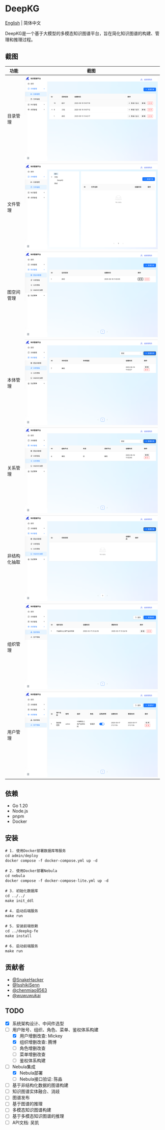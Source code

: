 # DeepKG

[English](README.md) | 简体中文

DeepKG是一个基于大模型的多模态知识图谱平台，旨在简化知识图谱的构建、管理和推理过程。

## 截图

| 功能     | 截图                                                    |
|--------|-------------------------------------------------------|
| 目录管理   | ![目录管理](assets/screenshots/directory.png "目录管理")      |
| 文件管理   | ![文件管理](assets/screenshots/document.png "文件管理")       |
| 图空间管理  | !["图空间管理"](assets/screenshots/workspace.png "图空间管理")  |
| 本体管理   | ![本体管理](assets/screenshots/ontology.png "本体管理")       |
| 关系管理   | ![关系管理](assets/screenshots/relationship.png "关系管理")   |
| 非结构化抽取 | ![非结构化抽取](assets/screenshots/extraction.png "非结构化抽取") |
| 组织管理   | ![组织管理](assets/screenshots/organization.png "组织管理")   |
| 用户管理   | ![用户管理](assets/screenshots/user.png "用户管理")           |

## 依赖

- Go 1.20
- Node.js
- pnpm
- Docker

## 安装
```shell
# 1. 使用Docker部署数据库等服务
cd admin/deploy
docker compose -f docker-compose.yml up -d

# 2. 使用Docker部署Nebula
cd nebula
docker compose -f docker-compose-lite.yml up -d

# 3. 初始化数据库
cd ../../
make init_ddl

# 4. 启动后端服务
make run

# 5. 安装前端依赖
cd ../deepkg-fe
make install

# 6. 启动前端服务
make run
```

## 贡献者

- [@SnakeHacker](https://github.com/SnakeHacker)
- [@IsshikiSenn](https://github.com/IsshikiSenn)
- [@chenmiao8563](https://github.com/chenmiao8563)
- [@wuwuwukai](https://github.com/wuwuwukai)

## TODO
- [x] 系统架构设计、中间件选型
- [ ] 用户账号、组织、角色、菜单、鉴权体系构建
    - [x] 用户增删改查: Mickey
    - [x] 组织增删改查: 腾博
    - [ ] 角色增删改查
    - [ ] 菜单增删改查
    - [ ] 鉴权体系构建
- [ ] Nebula集成
    - [x] Nebula部署
    - [ ] Nebula接口验证: 陈淼
- [ ] 基于非结构化数据的图谱构建
- [ ] 知识图谱实体融合、消歧
- [ ] 图谱发布
- [ ] 基于图谱的推理
- [ ] 多模态知识图谱构建
- [ ] 基于多模态知识图谱的推理
- [ ] API文档: 吴凯
